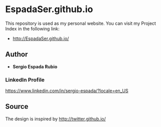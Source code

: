 # EspadaSer.github.io

This repository is used as my personal website.
You can visit my Project Index in the following link:

* http://EspadaSer.github.io/

## Author

* **Sergio Espada Rubio** 

### LinkedIn Profile

https://www.linkedin.com/in/sergio-espada/?locale=en_US

## Source

The design is inspired by http://twitter.github.io/
